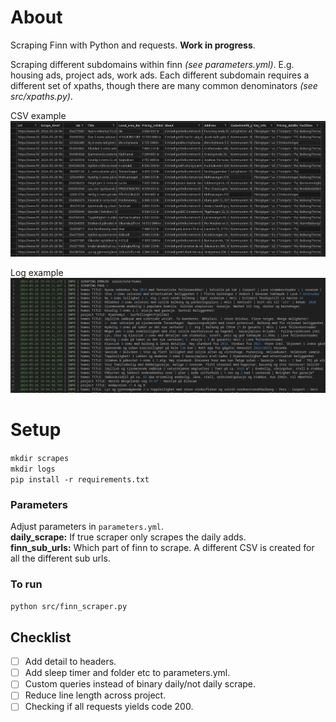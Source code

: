 # About
Scraping Finn with Python and requests. **Work in progress**.

Scraping different subdomains within finn *(see parameters.yml)*. E.g. housing ads, project ads,
work ads. Each different subdomain requires a different set of xpaths, though there are many common denominators *(see src/xpaths.py)*.



CSV example
![alt text](media/scrape_example.png)

Log example
![alt text](media/log_example.png)


# Setup
`mkdir scrapes`\
`mkdir logs`\
`pip install -r requirements.txt`

### Parameters
Adjust parameters in `parameters.yml`.\
**daily_scrape:** If true scraper only scrapes the daily adds.\
**finn_sub_urls:** Which part of finn to scrape. A different CSV is created for
all the different sub urls.

### To run
`python src/finn_scraper.py`


## Checklist
- [ ] Add detail to headers.
- [ ] Add sleep timer and folder etc to parameters.yml.
- [ ] Custom queries instead of binary daily/not daily scrape.
- [ ] Reduce line length across project.
- [ ] Checking if all requests yields code 200.